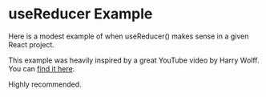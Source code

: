 # useReducer Example

Here is a modest example of when useReducer() makes sense in a given React project.

This example was heavily inspired by a great YouTube video by Harry Wolff. You can
[find it here](https://www.youtube.com/watch?v=o-nCM1857AQ&list=WL&index=1&t=959s).

Highly recommended.

